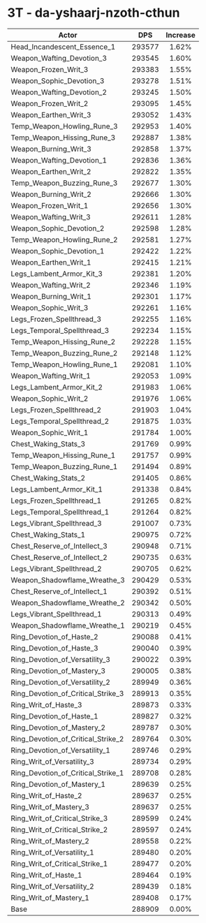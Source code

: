 # 3T - da-yshaarj-nzoth-cthun
| Actor | DPS | Increase |
|---|:---:|:---:|
|Head_Incandescent_Essence_1|293577|1.62%|
|Weapon_Wafting_Devotion_3|293545|1.60%|
|Weapon_Frozen_Writ_3|293383|1.55%|
|Weapon_Sophic_Devotion_3|293278|1.51%|
|Weapon_Wafting_Devotion_2|293245|1.50%|
|Weapon_Frozen_Writ_2|293095|1.45%|
|Weapon_Earthen_Writ_3|293052|1.43%|
|Temp_Weapon_Howling_Rune_3|292953|1.40%|
|Temp_Weapon_Hissing_Rune_3|292887|1.38%|
|Weapon_Burning_Writ_3|292858|1.37%|
|Weapon_Wafting_Devotion_1|292836|1.36%|
|Weapon_Earthen_Writ_2|292822|1.35%|
|Temp_Weapon_Buzzing_Rune_3|292677|1.30%|
|Weapon_Burning_Writ_2|292666|1.30%|
|Weapon_Frozen_Writ_1|292656|1.30%|
|Weapon_Wafting_Writ_3|292611|1.28%|
|Weapon_Sophic_Devotion_2|292598|1.28%|
|Temp_Weapon_Howling_Rune_2|292581|1.27%|
|Weapon_Sophic_Devotion_1|292422|1.22%|
|Weapon_Earthen_Writ_1|292415|1.21%|
|Legs_Lambent_Armor_Kit_3|292381|1.20%|
|Weapon_Wafting_Writ_2|292346|1.19%|
|Weapon_Burning_Writ_1|292301|1.17%|
|Weapon_Sophic_Writ_3|292261|1.16%|
|Legs_Frozen_Spellthread_3|292255|1.16%|
|Legs_Temporal_Spellthread_3|292234|1.15%|
|Temp_Weapon_Hissing_Rune_2|292228|1.15%|
|Temp_Weapon_Buzzing_Rune_2|292148|1.12%|
|Temp_Weapon_Howling_Rune_1|292081|1.10%|
|Weapon_Wafting_Writ_1|292053|1.09%|
|Legs_Lambent_Armor_Kit_2|291983|1.06%|
|Weapon_Sophic_Writ_2|291976|1.06%|
|Legs_Frozen_Spellthread_2|291903|1.04%|
|Legs_Temporal_Spellthread_2|291875|1.03%|
|Weapon_Sophic_Writ_1|291784|1.00%|
|Chest_Waking_Stats_3|291769|0.99%|
|Temp_Weapon_Hissing_Rune_1|291757|0.99%|
|Temp_Weapon_Buzzing_Rune_1|291494|0.89%|
|Chest_Waking_Stats_2|291405|0.86%|
|Legs_Lambent_Armor_Kit_1|291338|0.84%|
|Legs_Frozen_Spellthread_1|291265|0.82%|
|Legs_Temporal_Spellthread_1|291264|0.82%|
|Legs_Vibrant_Spellthread_3|291007|0.73%|
|Chest_Waking_Stats_1|290975|0.72%|
|Chest_Reserve_of_Intellect_3|290948|0.71%|
|Chest_Reserve_of_Intellect_2|290735|0.63%|
|Legs_Vibrant_Spellthread_2|290705|0.62%|
|Weapon_Shadowflame_Wreathe_3|290429|0.53%|
|Chest_Reserve_of_Intellect_1|290392|0.51%|
|Weapon_Shadowflame_Wreathe_2|290342|0.50%|
|Legs_Vibrant_Spellthread_1|290313|0.49%|
|Weapon_Shadowflame_Wreathe_1|290219|0.45%|
|Ring_Devotion_of_Haste_2|290088|0.41%|
|Ring_Devotion_of_Haste_3|290040|0.39%|
|Ring_Devotion_of_Versatility_3|290022|0.39%|
|Ring_Devotion_of_Mastery_3|290005|0.38%|
|Ring_Devotion_of_Versatility_2|289949|0.36%|
|Ring_Devotion_of_Critical_Strike_3|289913|0.35%|
|Ring_Writ_of_Haste_3|289873|0.33%|
|Ring_Devotion_of_Haste_1|289827|0.32%|
|Ring_Devotion_of_Mastery_2|289787|0.30%|
|Ring_Devotion_of_Critical_Strike_2|289764|0.30%|
|Ring_Devotion_of_Versatility_1|289746|0.29%|
|Ring_Writ_of_Versatility_3|289734|0.29%|
|Ring_Devotion_of_Critical_Strike_1|289708|0.28%|
|Ring_Devotion_of_Mastery_1|289639|0.25%|
|Ring_Writ_of_Haste_2|289637|0.25%|
|Ring_Writ_of_Mastery_3|289637|0.25%|
|Ring_Writ_of_Critical_Strike_3|289599|0.24%|
|Ring_Writ_of_Critical_Strike_2|289597|0.24%|
|Ring_Writ_of_Mastery_2|289558|0.22%|
|Ring_Writ_of_Versatility_1|289480|0.20%|
|Ring_Writ_of_Critical_Strike_1|289477|0.20%|
|Ring_Writ_of_Haste_1|289464|0.19%|
|Ring_Writ_of_Versatility_2|289439|0.18%|
|Ring_Writ_of_Mastery_1|289408|0.17%|
|Base|288909|0.00%|
